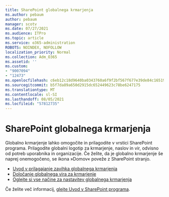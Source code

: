 ```yaml
---
title: SharePoint globalnega krmarjenja
ms.author: pebaum
author: pebaum
manager: scotv
ms.date: 07/27/2021
ms.audience: ITPro
ms.topic: article
ms.service: o365-administration
ROBOTS: NOINDEX, NOFOLLOW
localization_priority: Normal
ms.collection: Adm_O365
ms.assetid: ''
ms.custom:
- "9007094"
- "12473"
ms.openlocfilehash: c6eb12c18d9640ba0343760a6f9f2bf567f677e39de84c16519327c2f24d4447
ms.sourcegitcommit: b5f7da89a650d2915dc652449623c78be6247175
ms.translationtype: MT
ms.contentlocale: sl-SI
ms.lasthandoff: 08/05/2021
ms.locfileid: "57812735"
---
```

# <a name="sharepoint-global-navigation"></a>SharePoint globalnega krmarjenja

Globalno krmarjenje lahko omogočite in prilagodite v vrstici SharePoint programa. Prilagodite globalni logotip za krmarjenje, naslov in vir, odvisno od potreb uporabnika in organizacije. Če želite, da je globalno krmarjenje še naprej onemogočeno, se ikona »Domov« poveže z SharePoint stranjo.

- [Uvod v prilagajanje zavihka globalnega krmarjenja](/SharePoint/sharepoint-app-bar?WT.mc_id=365AdminCSH_SupportCentral#get-started-customizing-the-global-navigation-tab)
- [Določanje globalnega vira za krmarjenje](/SharePoint/sharepoint-app-bar?WT.mc_id=365AdminCSH_SupportCentral#determine-the-global-navigation-source-depending-on-your-home-sites-configuration)
- [Oglejte si vse načine za nastavitev globalnega krmarjenja](/SharePoint/sharepoint-app-bar?WT.mc_id=365AdminCSH_SupportCentral#see-all-the-different-ways-you-can-set-up-global-navigation)

Če želite več informacij, [glejte Uvod v SharePoint programa](/sharepoint/sharepoint-app-bar). 

